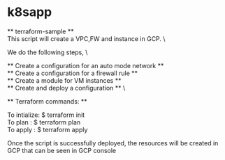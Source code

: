 # k8sapp

** terraform-sample ** \
This script will create a VPC,FW and instance in GCP. \

We do the following steps, \

** Create a configuration for an auto mode network ** \
** Create a configuration for a firewall rule ** \
** Create a module for VM instances ** \
** Create and deploy a configuration ** \

** Terraform commands: **

To intialize: $ terraform init \
To plan     : $ terraform plan \
To apply    : $ terraform apply 

Once the script is successfully deployed, the resources will be created in GCP that can be seen in GCP console
